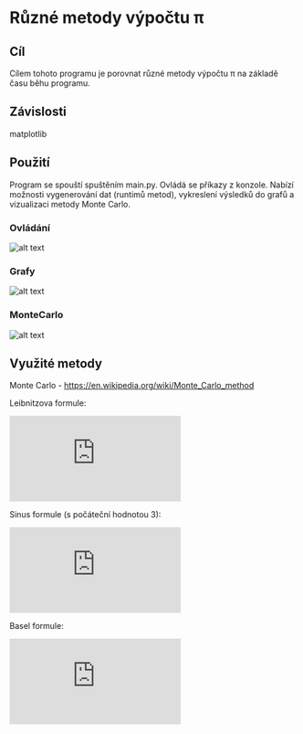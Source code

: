 # Různé metody výpočtu π
## Cíl
Cílem tohoto programu je porovnat různé metody výpočtu π na základě času běhu programu.

## Závislosti
matplotlib

##  Použití
Program se spouští spuštěním main.py. Ovládá se příkazy z konzole. Nabízí možnosti vygenerování dat (runtimů
metod), vykreslení výsledků do grafů a vizualizaci metody Monte Carlo.

### Ovládání
![alt text](https://github.com/bhonza/zpctk/blob/master/pictures/picture1.png)
### Grafy
![alt text](https://github.com/bhonza/zpctk/blob/master/pictures/picture2.png)
### MonteCarlo
![alt text](https://github.com/bhonza/zpctk/blob/master/pictures/picture3.png)


## Využité metody
Monte Carlo - https://en.wikipedia.org/wiki/Monte_Carlo_method

Leibnitzova formule:

![](http://latex.codecogs.com/gif.latex?4%20-%20%5Cfrac%7B4%7D%7B3%7D%20&plus;%20%5Cfrac%7B4%7D%7B5%7D%20-%20%5Cfrac%7B4%7D%7B7%7D%20&plus;%20%5Cfrac%7B4%7D%7B9%7D%20-%20...%20%3D%20%5Cpi)

Sinus formule (s počáteční hodnotou 3):

![](http://latex.codecogs.com/gif.latex?a_%7Bn%7D%20%3D%20a_%7Bn-1%7D%20&plus;%20sin%28a_%7Bn-1%7D%29%20%5Crightarrow%20%5Cpi)

Basel formule:

![](http://latex.codecogs.com/gif.latex?%5Cfrac%7B1%7D%7B1%5E2%7D%20&plus;%20%5Cfrac%7B1%7D%7B2%5E2%7D%20&plus;%20%5Cfrac%7B1%7D%7B3%5E2%7D%20&plus;%20...%20%3D%20%5Cfrac%7B%5Cpi%5E2%7D%7B6%7D)
